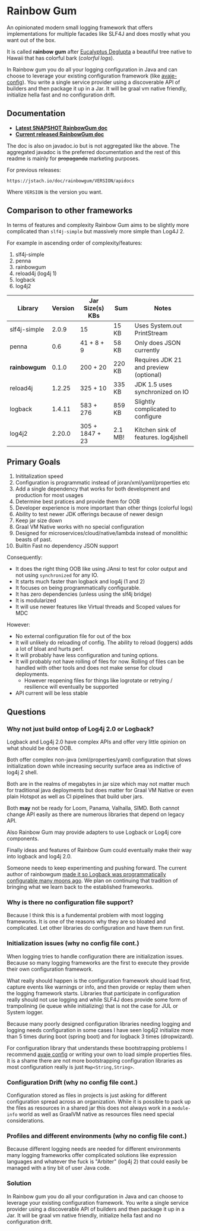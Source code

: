 
# Rainbow Gum

An opinionated modern small logging framework that offers implementations for multiple facades
like SLF4J and does mostly what you want out of the box.

It is called **rainbow gum** after 
[Eucalyptus Deglupta](https://en.wikipedia.org/wiki/Eucalyptus_deglupta) a beautiful tree native
to Hawaii that has colorful bark (*colorful logs*).

In Rainbow gum you do all your logging configuration in Java and can choose to leverage your existing configuration framework (like [avaje-config](https://avaje.io/config/)). You write a single service provider using a discoverable API of builders and then package it up in a Jar. It will be graal vm native friendly, initialize hella fast and no configuration drift.


## Documentation

* **[Latest SNAPSHOT RainbowGum doc](https://jstach.io/rainbowgum/)**
* **[Current released RainbowGum doc](https://jstach.io/doc/rainbowgum/current/apidocs)**

The doc is also on javadoc.io but is not aggregated like the above.
The aggregated javadoc is the preferred documentation and the rest of this readme
is mainly for ~~propaganda~~ marketing purposes.

For previous releases:

    https://jstach.io/doc/rainbowgum/VERSION/apidocs

Where `VERSION` is the version you want.

## Comparison to other frameworks

In terms of features and complexity Rainbow Gum aims to be slightly more complicated than
`slf4j-simple` but massively more simple than Log4J 2. 

For example in ascending order of complexity/features:

1. slf4j-simple
1. penna
1. rainbowgum
1. reload4j (log4j 1)
1. logback
1. log4j2

| Library         | Version  | Jar Size(s) KBs  | Sum     | Notes                                    |
| --------------- | -------- | ---------------- | ------- | ---------------------------------------- |
| slf4j-simple    | 2.0.9    |  15              | 15  KB  | Uses System.out PrintStream              |
| penna           | 0.6      |  41 + 8 + 9      | 58  KB  | Only does JSON currently                 |
| **rainbowgum**  | 0.1.0    |  200 + 20        | 220 KB  | Requires JDK 21 and preview (optional)   |
| reload4j        | 1.2.25   |  325 + 10        | 335 KB  | JDK 1.5 uses synchronized on IO          |
| logback         | 1.4.11   |  583 + 276       | 859 KB  | Slightly complicated to configure        |
| log4j2          | 2.20.0   |  305 + 1847 + 23 | 2.1 MB! | Kitchen sink of features. log4jshell     | 

## Primary Goals

1. Inititalization speed
1. Configuration is programmatic instead of joran/xml/yaml/properties etc
1. Add a single dependency that works for both development and production for most usages
1. Determine best pratices and provide them for OOB
1. Developer experience is more important than other things (colorful logs)
1. Ability to test newer JDK offerings because of newer design
1. Keep jar size down
1. Graal VM Native works with no special configuration
1. Designed for microservices/cloud/native/lambda instead of monolithic beasts of past.
1. Builtin Fast no dependency JSON support 

Consequently:

* It does the right thing OOB like using JAnsi to test for color output and not using `synchronized` for any IO.
* It starts much faster than logback and log4j (1 and 2)
* It focuses on being programmatically configurable.
* It has zero dependencies (unless using the slf4j bridge)
* It is modularized
* It will use newer features like Virtual threads and Scoped values for MDC

However:

* No external configuration file for out of the box
* It will unlikely do reloading of config. The ability to reload (loggers) adds a lot of bloat and hurts perf.
* It will probably have less configuration and tuning options.
* It will probably not have rolling of files for now. Rolling of files can be handled with other tools and does not make sense for cloud deployments.
  * However reopening files for things like logrotate or retrying / resilience will eventually be supported
* API current will be less stable

## Questions

### Why not just build ontop of Log4j 2.0 or Logback?

Logback and Log4j 2.0 have complex APIs and offer very little opinion on what should be done OOB.

Both offer complex non-java (xml/properties/yaml) configuration that slows initialization down while increasing security surface area as indictive of log4j 2 shell. 

Both are in the realms of megabytes in jar size which may not matter much for traditional java deployments but does matter
for Graal VM Native or even plain Hotspot as well as CI pipelines that build uber jars.

Both **may** not be ready for Loom, Panama, Valhalla, SIMD. Both cannot change API easily as there are numerous
libraries that depend on legacy API.

Also Rainbow Gum may provide adapters to use Logback or Log4j core components. 

Finally ideas and features of Rainbow Gum could eventually make their way into logback and log4j 2.0.

Someone needs to keep experimenting and pushing forward. The current author of rainbowgum [made it so Logback was programmatically configurable many moons ago](https://github.com/qos-ch/logback/commit/d93e5eaaeb04699f69006c2be326d74586845876). We plan on continuing that tradition of bringing what we learn
back to the established frameworks.

### Why is there no configuration file support?

Because I think this is a fundemental problem with most logging frameworks. It is one of the reasons why they are so bloated and complicated. Let other libraries do configuration and have them run first.

### Initialization issues (why no config file cont.)

When logging tries to handle configuration there are initialization issues.
Because so many logging frameworks are the first to execute they provide their own configuration framework.

What really should happen is the configuration framework should load first, capture events like warnings or info, and then provide or replay them when the logging framework starts. Libraries that participate in configuration really should not use logging and while SLF4J does provide some form of trampolining (ie queue while initializing) that is not the case for JUL or System logger.

Because many poorly designed configuration libraries needing logging and logging needs configuration in some cases I have seen log4j2 initialize more than 5 times during boot (spring boot) and for logback 3 times (dropwizard). 

For configuration library that understands these bootstrapping problems I recommend [avaje config](https://avaje.io/config/) or writing your own to load simple properties files. It is a shame there are not more bootstrapping configuration libraries as most configuration really is just `Map<String,String>`.

### Configuration Drift (why no config file cont.)

Configuration stored as files in projects is just asking for different configuration spread across an organization.
While it is possible to pack up the files as resources in a shared jar this  does not always work in a `module-info` world
as well as GraalVM native as resources files need special considerations.

### Profiles and different environments (why no config file cont.)

Because different logging needs are needed for different environments many logging frameworks offer complicated solutions like expression languages and whatever the fuck is "Arbiter" (log4j 2) that could easily be managed
with a tiny bit of user Java code.

### Solution 

In Rainbow gum you do all your configuration in Java and can choose to leverage your existing configuration framework.
You write a single service provider using a discoverable API of builders and then package it up in a Jar. It will be graal vm native friendly, initialize hella fast and no configuration drift.
